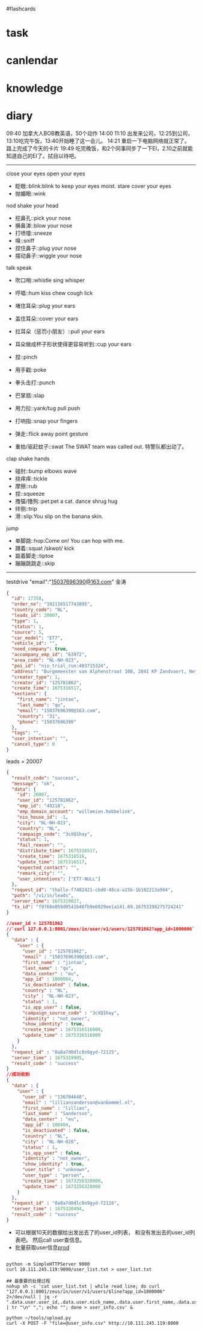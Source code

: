 #flashcards 

# task

# canlendar

# knowledge

# diary

09:40 加拿大人BOB教英语，50个动作
14:00 11:10 出发来公司，12:25到公司，13:10吃完午饭，13:40开始睡了这一会儿。
14:21 重启一下电脑网络就正常了。 路上完成了今天的卡片
19:49 吃完晚饭，和2个同事同步了一下EI，2.10之前就能知道自己的EI了。拭目以待吧。




----

close your eyes
open your eyes
- 眨眼::blink:blink to keep your eyes moist. <!--SR:!2023-02-11-12-36,6,250-->
stare
cover your eyes
- 抛媚眼::wink <!--SR:!2023-02-11-08-01,4.6,230-->

nod 
shake your head

- 挖鼻孔::pick your nose <!--SR:!2023-02-12-07-37,5.6,230-->
- 擤鼻涕::blow your nose <!--SR:!2023-02-13-21-50,4.6,230-->
- 打喷嚏::sneeze <!--SR:!2023-02-10-11-49,2.1,210-->
- 嗅::sniff <!--SR:!2023-02-11-18-03,6,250-->
- 捏住鼻子::plug your nose <!--SR:!2023-02-10-03-39,1.7,170-->
- 摆动鼻子::wiggle your nose <!--SR:!2023-02-11-20-31,4.2,210-->

talk
speak
- 吹口哨::whistle <!--SR:!2023-02-11-10-27,5.9,243-->
sing
whisper
- 哼唱::hum <!--SR:!2023-02-11-17-57,6,250-->
kiss
chew
cough
lick

- 堵住耳朵::plug your ears <!--SR:!2023-02-11-12-45,6,250-->
- 盖住耳朵::cover your ears <!--SR:!2023-02-11-12-31,6,250-->
- 拉耳朵（惩罚小朋友）::pull your ears <!--SR:!2023-02-11-12-19,6,250-->
- 耳朵做成杯子形状使得更容易听到::cup your ears <!--SR:!2023-02-11-12-51,6,250-->

- 捏::pinch <!--SR:!2023-02-10-20-32,1.9,190-->
- 用手戳::poke <!--SR:!2023-02-11-18-10,6,250-->
- 拳头击打::punch <!--SR:!2023-02-11-17-53,6,250-->
- 巴掌扇::slap <!--SR:!2023-02-11-12-16,6,250-->
- 用力拉::yank/tug <!--SR:!2023-02-11-07-56,4.6,230-->
pull
push
- 打响指::snap your fingers <!--SR:!2023-02-12-07-40,5.6,230-->
- 弹走::flick away <!--SR:!2023-02-13-21-45,4.6,230-->
point
gesture
- 重拍/驱赶蚊子::swat The SWAT team was called out. 特警队都出动了。 <!--SR:!2023-02-13-16-52,4.4,219-->
 <!--SR:!2023-02-03-14-08,1,230-->
clap
shake hands
- 碰肘::bump elbows <!--SR:!2023-02-10-20-33,1.9,190-->
wave
- 挠痒痒::tickle <!--SR:!2023-02-11-11-10,6,250-->
- 摩擦::rub <!--SR:!2023-02-11-18-59,6,250-->
- 捏::squeeze <!--SR:!2023-02-12-14-04,4.2,210-->
- 撸猫/撸狗::pet:pet a cat. <!--SR:!2023-02-11-05-15,4.5,223-->
dance
shrug
hug
- 绊倒::trip <!--SR:!2023-02-10-13-17,2.1,210-->
- 滑::slip:You slip on the banana skin. <!--SR:!2023-02-11-12-36,6,250-->

jump
- 单脚跳::hop:Come on! You can hop with me. <!--SR:!2023-02-12-08-27,5.6,230-->
- 蹲着::squat /skwɒt/ <!--SR:!2023-02-10-17-05,1,170-->
kick
- 踮着脚走::tiptoe <!--SR:!2023-02-11-19-03,6,250-->
- 蹦蹦跳跳走::skip <!--SR:!2023-02-11-17-58,6,250-->

---
testdrive
"email":"15037696390@163.com"  金涛

```json
{
  "id": 17358,
  "order_no": "192116517743895",
  "country_code": "NL",
  "leads_id": 20007,
  "type": 1,
  "status": 1,
  "source": 5,
  "car_model": "ET7",
  "vehicle_id": "",
  "need_company": true,
  "accompany_emp_id": "63972",
  "area_code": "NL-NH-023",
  "poi_id": "nio_trial_run:403715324",
  "address": "Burgemeester van Alphenstraat 108, 2041 KP Zandvoort, Netherlands",
  "creator_type": 1,
  "creator_id": "125781862",
  "create_time": 1675316517,
  "sections": {
    "first_name": "jintao",
    "last_name": "qu",
    "email": "15037696390@163.com",
    "country": "31",
    "phone": "15037696390"
  },
  "tags": "",
  "user_intention": "",
  "cancel_type": 0
}
```

leads = 20007
```json
{
  "result_code": "success",
  "message": "ok",
  "data": {
    "id": 20007,
    "user_id": "125781862",
    "emp_id": "49218",
    "emp_domain_account": "willemien.hobbelink",
    "nio_house_id": -1,
    "city": "NL-NH-023",
    "country": "NL",
    "campaign_code": "3cXQ1hay",
    "status": 1,
    "fail_reason": "",
    "distribute_time": 1675316517,
    "create_time": 1675316516,
    "update_time": 1675316517,
    "expected_contact": "",
    "remark_city": "",
    "user_intentions": ["ET7-NULL"]
  },
  "request_id": "thallo-f7402421-cbd0-48ca-a15b-1b102213a904",
  "path": "/v1/in/leads",
  "server_time": 1675319827,
  "tx_id": "f9768e859d0541b48fb9e6029ee1a141.69.16753198275724241"
}

//user_id = 125781862
//`curl 127.0.0.1:8001/zeus/in/user/v1/users/125781862?app_id=1000006`
{
  "data" : {
    "user" : {
      "user_id" : "125781862",
      "email" : "15037696390@163.com",
      "first_name" : "jintao",
      "last_name" : "qu",
      "data_center" : "eu",
      "app_id" : 1000084,
      "is_deactivated" : false,
      "country" : "NL",
      "city" : "NL-NH-023",
      "status" : 1,
      "is_app_user" : false,
      "campaign_source_code" : "3cXQ1hay",
      "identity" : "not_owner",
      "show_identity" : true,
      "create_time" : 1675316516000,
      "update_time" : 1675316516000
    }
  },
  "request_id" : "0a8a7d0dlc8n9gyd-72125",
  "server_time" : 1675319905,
  "result_code" : "success"
}
//成功收到
{
  "data" : {
    "user" : {
      "user_id" : "136784648",
      "email" : "lilliansanderson@vanbommel.nl",
      "first_name" : "lillian",
      "last_name" : "Sanderson",
      "data_center" : "eu",
      "app_id" : 100404,
      "is_deactivated" : false,
      "country" : "NL",
      "city" : "NL-NH-028",
      "status" : 1,
      "is_app_user" : false,
      "identity" : "not_owner",
      "show_identity" : true,
      "user_title" : "unknown",
      "user_type" : "person",
      "create_time" : 1673256328000,
      "update_time" : 1673256328000
    }
  },
  "request_id" : "0a8a7d0dlc8n9gyd-72126",
  "server_time" : 1675320494,
  "result_code" : "success"
}

```


- 可以根据10天的数据给出发出去了的user_id列表， 和没有发出去的user_id列表吧。 然后call user查信息。
- 批量获取user信息[prod](https://luban.nioint.com/#/service_management/instance/detail/1292?name=mp-user-eu-eks-prod)
```shell

python -m SimpleHTTPServer 9000
curl 10.111.245.119:9000/user_list.txt > user_list.txt

## 最重要的处理过程
nohup sh -c 'cat user_list.txt | while read line; do curl "127.0.0.1:8001/zeus/in/user/v1/users/$line?app_id=1000006" 2>/dev/null | jq -r ".data.user.user_id,.data.user.nick_name,.data.user.first_name,.data.user.last_name,.data.user.email,.data.user.country,.data.user.city,.data.user.interest_label,.data.user.app_id,.data.user.create_time,.data.user.update_time,.data.user.status" | tr "\n" ","; echo ""; done > user_info.csv' &

python ~/tools/upload.py
curl -X POST -F "file=@user_info.csv" http://10.111.245.119:8000
```
